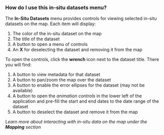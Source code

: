 ### How do I use this in-situ datasets menu?

The **In-Situ Datasets** menu provides controls for viewing selected in-situ datasets on the map. Each item will display:

1. The color of the in-situ dataset on the map
2. The title of the dataset
3. A button to open a menu of controls
4. An **X** for deselecting the dataset and removing it from the map

To open the controls, click the **wrench** icon next to the dataset title. There you will find:

1. A button to view metadata for that dataset
2. A button to pan/zoom the map over the dataset
3. A button to enable the error ellipses for the dataset (may not be available)
4. A button to open the _animation controls_ in the lower left of the application and pre-fill the start and end dates to the date range of the dataset
5. A button to deselect the dataset and remove it from the map

_Learn more about interacting with in-situ data on the map under the **Mapping** section_
